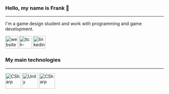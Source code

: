 <h3>Hello, my name is Frank 👋</h3>
<hr>

I'm a game design student and work with programming and game development.

[<img src='https://icon-icons.com/downloadimage.php?id=81519&root=1154/SVG/&file=1486564398-menu2_81519.svg' alt='website' height='40'>](https://frankwpa.github.io/) 
[<img src='https://icon-icons.com/downloadimage.php?id=146025&root=2407/SVG/&file=itch_icon_146025.svg' alt='itch-dot-io' height='40'>](https://frank-wallace.itch.io/) [<img src='https://icon-icons.com/downloadimage.php?id=65929&root=805/SVG/&file=linkedin_icon-icons.com_65929.svg' alt='linkedin' height='40'>](https://www.linkedin.com/in/frankwallace-pa//)

<h3>My main technologies</h3>
<hr>

<img alt="CSharp" src="https://www.genpac.com.br/images/c_sharp.svg" width="50"> <img alt="Unity" src="https://i.redd.it/tu3gt6ysfxq71.png" width="50"> <img alt="CSharp" src="https://godotengine.org/themes/godotengine/assets/press/icon_color.svg" width="50">
